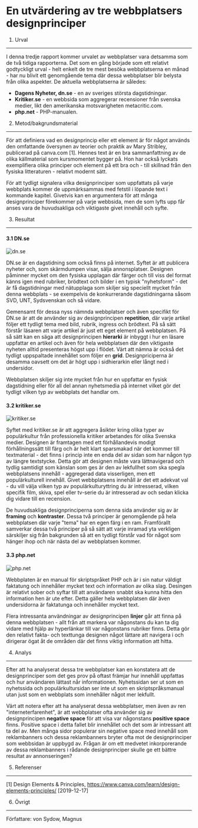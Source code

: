 ---
---
En utvärdering av tre webbplatsers designprinciper
=========================


1. Urval
-----------------------
I denna tredje rapport kommer urvalet av webbplatser vara detsamma som de två tidiga rapporterna. Det som en gång började som ett relativt godtyckligt urval - helt enkelt de tre mest besöka webbplatserna en månad - har nu blivit ett genomgående tema där dessa webbplatser blir belysta från olika aspekter. De aktuella webbplatserna är således:

* **Dagens Nyheter, dn.se** - en av sveriges största dagstidningar.
* **Kritiker.se** - en webbsida som aggregerar recensioner från svenska medier, likt den amerikanska motsvarigheten metacritic.com.
* **php.net** - PHP-manualen.


2. Metod/bakgrundsmaterial
-----------------------
För att definiera vad en designprincip eller ett element är för något används den omfattande översynen av teorier och praktik av Mary Stribley, publicerad på canva.com [1]. Hennes text är en bra sammanfattning av de olika källmaterial som kursmomentet bygger på. Hon har också lyckats exemplifiera olika principer och element på ett bra och - till skillnad från den fysiska litteraturen - relativt modernt sätt.

För att tydligt signalera vilka designprinciper som uppfattats på varje webbplats kommer de uppmärksammas med fetstil i löpande text i kommande kapitel. Givetvis kan en argumentera för att många designprinciper förekommer på varje webbsida, men de som lyfts upp får anses vara de huvudsakliga och viktigaste givet innehåll och syfte.


3. Resultat
-----------------------

#### 3.1 DN.se  
![dn.se](image/dnse2.jpg?w=821 "dn.se")  

DN.se är en dagstidning som också finns på internet. Syftet är att publicera nyheter och, som skärmdumpen visar, sälja annonsplatser. Designen påminner mycket om den fysiska upplagan där färger och till viss del format känns igen med rubriker, brödtext och bilder i en typisk "nyhetsform" - det är få dagstidningar med nätupplaga som skiljer sig speciellt mycket från denna webbplats - se exempelvis de konkurrerande dagstidningarna såsom SVD, UNT, Sydsvenskan och så vidare.

Gemensamt för dessa nyss nämnda webbplatser och även specifikt för DN.se är att de använder sig av designprincipen **repetition**, där varje artikel följer ett tydligt tema med bild, rubrik, ingress och brödtext. På så sätt förstår läsaren att varje artikel är just ett eget element på webbplatsen. På så sätt kan en säga att designprincipen **hierarki** är inbyggt i hur en läsare uppfattar en artikel och även för hela webbplatsen där den viktigaste nyheten alltid presenteras högst upp i flödet. Värt att nämna är också det tydligt uppspaltade innehållet som följer en **grid**. Designpriciperna är desamma oavsett om det är högt upp i sidhierarkin eller långt ned i undersidor.

Webbplatsen skiljer sig inte mycket från hur en uppfattar en fysisk dagstidning eller för all del annan nyhetsmedia på internet vilket gör det tydligt vilken typ av webbplats det handlar om.

#### 3.2 kritiker.se
![kritiker.se](image/kritikerse2.jpg?w=821 "Kritiker.se")

Syftet med kritiker.se är att aggregera åsikter kring olika typer av populärkultur från professionella kritiker arbetandes för olika Svenska medier. Designen är framtagen med ett förhållandevis modigt förhållningssätt till färg och är helt klart sparsmakad när det kommer till textmaterial - det finns i princip inte en enda del av sidan som har någon typ av längre textstycke.  Detta gör att designen måste vara lättnavigerad och tydlig samtidigt som känslan som ges är den av lekfullhet som ska spegla webbplatsens innehåll - aggregerad data visserligen, men ett populärkulturell innehåll. Givet webbplatsens innehåll är det ett adekvat val - du vill välja vilken typ av populärkulturyttring du är intresserad, vilken specifik film, skiva, spel eller tv-serie du är intresserad av och sedan klicka dig vidare till en recension.

De huvudsakliga designprinciperna som denna sida använder sig av är **framing** och **kontraster**. Dessa två principer är genomgående på hela webbplatsen där varje "tema" har en egen färg i en ram. Framförallt samverkar dessa två principer på så sätt att varje inramad yta verkligen särskiljer sig från bakgrunden så att en tydligt förstår vad för något som hänger ihop och när nästa del av webbplatsen kommer.


#### 3.3 php.net
![php.net](image/phpnet2.jpg?w=821 "php.net")

Webbplaten är en manual för skriptspråket PHP och är i sin natur väldigt faktatung och innehåller mycket text och information av olika slag. Desingen är relativt sober och syftar till att användaren snabbt ska kunna hitta den information hen är ute efter. Detta gäller hela webbplatsen där även undersidorna är faktatunga och innehåller mycket text.

Flera intressanta användningar av designprincipen **linjer** går att finna på denna webbplatsen - allt från att markera var någonstans du kan ta dig vidare med hjälp av hyperlänkar till var någonstans rubriker finns. Detta gör den relativt fakta- och texttunga designen något lättare att navigera i och dirigerar ögat åt de områden där det finns viktig information att hitta.


4. Analys
-----------------------
Efter att ha analyserat dessa tre webbplatser kan en konstatera att de designprinciper som det ges prov på oftast främjar hur innehåll uppfattas och hur användaren lättast når informationen. Nyhetssidan ser ut som en nyhetssida och populärkultursidan ser inte ut som en skriptspråksmanual utan just som en webbplats som innehåller något mer lekfullt. 

Värt att notera efter att ha analyserat dessa webbplatser, men även av ren "interneterfarenhet", är att webbplatser ofta använder sig av designprincipen **negative space** för att visa var någonstans **positive space** finns. Positive space i detta fallet blir innehållet och det som är intressant att ta del av. Men många sidor populerar sin negative space med innehåll som reklambanners och dessa reklambanners bryter ofta mot de designprinciper som webbsidan är uppbygd av. Frågan är om ett medvetet inkorporerande av dessa reklambanners i rådande designprinciper skulle ge ett bättre resultat av annonseringen?



5. Referenser
-----------------------
[1] Design Elements & Principles, https://www.canva.com/learn/design-elements-principles/ [2019-12-17]

6. Övrigt
-----------------------
Författare: von Sydow, Magnus
